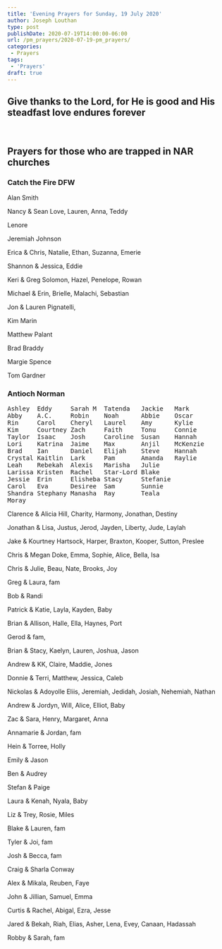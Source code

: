 ```yaml
---
title: 'Evening Prayers for Sunday, 19 July 2020'
author: Joseph Louthan
type: post
publishDate: 2020-07-19T14:00:00-06:00
url: /pm_prayers/2020-07-19-pm_prayers/
categories:
 - Prayers
tags:
 - 'Prayers'
draft: true
---
```

## Give thanks to the Lord, for He is good and His steadfast love endures forever

<pre>

</pre>

## Prayers for those who are trapped in NAR churches

### Catch the Fire DFW

Alan Smith

Nancy & Sean Love, Lauren, Anna, Teddy

Lenore 

Jeremiah Johnson

Erica & Chris, Natalie, Ethan, Suzanna, Emerie

Shannon & Jessica, Eddie

Keri & Greg Solomon, Hazel, Penelope, Rowan

Michael & Erin, Brielle, Malachi, Sebastian

Jon & Lauren Pignatelli,

Kim Marin

Matthew Palant

Brad Braddy

Margie Spence

Tom Gardner

### Antioch Norman

<pre>
Ashley  Eddy     Sarah M  Tatenda   Jackie   Mark
Abby    A.C.     Robin    Noah      Abbie    Oscar
Rin     Carol    Cheryl   Laurel    Amy      Kylie
Kim     Courtney Zach     Faith     Tonu     Connie
Taylor  Isaac    Josh     Caroline  Susan    Hannah
Lori    Katrina  Jaime    Max       Anjil    McKenzie
Brad    Ian      Daniel   Elijah    Steve    Hannah
Crystal Kaitlin  Lark     Pam       Amanda   Raylie
Leah    Rebekah  Alexis   Marisha   Julie    
Larissa Kristen  Rachel   Star-Lord Blake    
Jessie  Erin     Elisheba Stacy     Stefanie 
Carol   Eva      Desiree  Sam       Sunnie   
Shandra Stephany Manasha  Ray       Teala    
Moray
</pre>

Clarence & Alicia Hill, Charity, Harmony, Jonathan, Destiny

Jonathan & Lisa, Justus, Jerod, Jayden, Liberty, Jude, Laylah

Jake & Kourtney Hartsock, Harper, Braxton, Kooper, Sutton, Preslee

Chris & Megan Doke, Emma, Sophie, Alice, Bella, Isa

Chris & Julie, Beau, Nate, Brooks, Joy

Greg & Laura, fam

Bob & Randi

Patrick & Katie, Layla, Kayden, Baby

Brian & Allison, Halle, Ella, Haynes, Port

Gerod & fam,

Brian & Stacy, Kaelyn, Lauren, Joshua, Jason

Andrew & KK, Claire, Maddie, Jones

Donnie & Terri, Matthew, Jessica, Caleb

Nickolas & Adoyolle Eliis, Jeremiah, Jedidah, Josiah, Nehemiah, Nathan

Andrew & Jordyn, Will, Alice, Elliot, Baby

Zac & Sara, Henry, Margaret, Anna

Annamarie & Jordan, fam

Hein & Torree, Holly

Emily & Jason

Ben & Audrey

Stefan & Paige

Laura & Kenah, Nyala, Baby

Liz & Trey, Rosie, Miles

Blake & Lauren, fam

Tyler & Joi, fam

Josh & Becca, fam

Craig & Sharla Conway

Alex & Mikala, Reuben, Faye

John & Jillian, Samuel, Emma

Curtis & Rachel, Abigal, Ezra, Jesse

Jared & Bekah, Riah, Elias, Asher, Lena, Evey, Canaan, Hadassah

Robby & Sarah, fam

